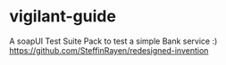 # vigilant-guide
A soapUI Test Suite Pack to test a simple Bank service :)  https://github.com/SteffinRayen/redesigned-invention
